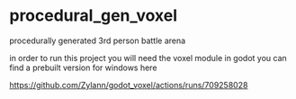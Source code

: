 # procedural_gen_voxel
procedurally generated 3rd person battle arena 

in order to run this project you will need the voxel module in godot you can find a prebuilt version for windows here 

https://github.com/Zylann/godot_voxel/actions/runs/709258028
